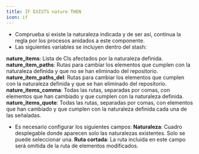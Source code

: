 ```yaml
---
title: IF EXISTS nature THEN
icon: if
---
```

* Comprueba si existe la naturaleza indicada y de ser así, continua la regla por los procesos anidados a este componente.
* Las siguientes variables se incluyen dentro del stash:

**nature_items**: Lista de CIs afectados por la naturaleza definida.
    **nature_item_paths**: Rutas para cambiar los elementos que cumplen con la naturaleza definida y que no se han eliminado del repositorio.
    **nature_item_paths_del**: Rutas para cambiar los elementos que cumplen con la naturaleza definida y que se han eliminado del repositorio.
    **nature_items_comma**: Todas las rutas, separadas por comas, con elementos que han cambiado y que cumplen con la naturaleza definida.
    **nature_items_quote**: Todas las rutas, separadas por comas, con elementos que han cambiado y que cumplen con la naturaleza definida cada una de las señaladas.

* Es necesario configurar los siguientes campos:
    **Naturaleza**: Cuadro desplegable donde aparecen solo las naturalezas existentes. Solo se puede seleccionar una.
    **Ruta cortada**: La ruta incluida en este campo será omitida de la ruta de elementos modificados.


